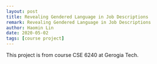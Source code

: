```yaml
---
layout: post
title: Revealing Gendered Language in Job Descriptions
remark: Revealing Gendered Language in Job Descriptions
author: Haomin Lin
date: 2020-05-02
tags: [course project]
---
```


This project is from course CSE 6240 at Gerogia Tech.
